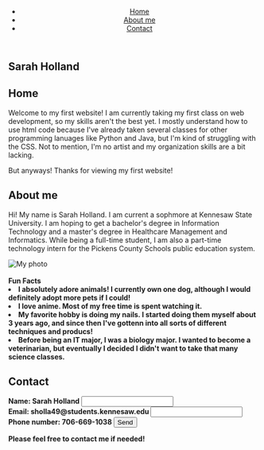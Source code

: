 <!DOCTYPE html>
<html>
<html lang="en">
  <head>
    <meta charset="UTF-8">
    <link rel="stylesheet" href="styles.css">
  </head>
<body>
  <div class="container">
    <header>
      <nav>
        <ul>
          <li><a href="#">Home</a></li>
          <li><a href="#">About me</a></li>
          <li><a href="#">Contact</a></li>
        </ul>
      </nav>
    </header>
    <main>
      <section id="home">
        <h1>Sarah Holland</h1>
      </section>
      <section id="Home">
        <h2>Home</h2>
        <p>Welcome to my first website! I am currently taking my first class on web development, so my skills aren't the best yet. I mostly understand how to use html code because I've already taken several classes for other programming lanuages like Python and Java, but I'm kind of struggling with the CSS. Not to mention, I'm no artist and my organization skills are a bit lacking.</p>
        <p>But anyways! Thanks for viewing my first website!</p>
      </section>
      <section id="about-me">
        <h2>About me</h2>
        <p>Hi! My name is Sarah Holland. I am current a sophmore at Kennesaw State University. I am hoping to get a bachelor's degree in Information Technology and a master's degree in Healthcare Management and Informatics. While being a full-time student, I am also a part-time technology intern for the Pickens County Schools public education system.</p>
        <img src="my-photo.jpg" alt="My photo">
        <br>
        <br>
      <b> Fun Facts <b/>
        <li> I absolutely adore animals! I currently own one dog, although I would definitely adopt more pets if I could!</li>
        <li> I love anime. Most of my free time is spent watching it.</li>
        <li> My favorite hobby is doing my nails. I started doing them myself about 3 years ago, and since then I've gottenn into all sorts of different techniques and producs!</li>
        <li> Before being an IT major, I was a biology major. I wanted to become a veterinarian, but eventually I decided I didn't want to take that many science classes.</li>
      </section>
      <section id="contact">
        <h2>Contact</h2>
        <form action="#">
          <label for="name">Name: Sarah Holland</label>
          <input type="text" id="name" name="name">
          <br>
          <label for="email">Email: sholla49@students.kennesaw.edu</label>
          <input type="email" id="email" name="email">  
          <br>
          <label for="phone number">
            Phone number: 706-669-1038</label>
          <button type="submit">Send</button>
        </form>
        <div class="contact-box">
          <p>Please feel free to contact me if needed!</p>
          </div>
        </section>
      </main>
    </div>
  </body>
</html>
